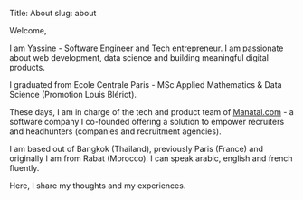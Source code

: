 Title: About
slug: about


Welcome,

I am Yassine - Software Engineer and Tech entrepreneur.
I am passionate about web development, data science and building meaningful digital products.

I graduated from Ecole Centrale Paris - MSc Applied Mathematics & Data Science (Promotion Louis Blériot).

These days, I am in charge of the tech and product team of [Manatal.com](https://www.manatal.com) - a software company I co-founded offering a solution to empower recruiters and headhunters (companies and recruitment agencies).

I am based out of Bangkok (Thailand), previously Paris (France) and originally I am from Rabat (Morocco). I can speak arabic, english and french fluently.

Here, I share my thoughts and my experiences.
